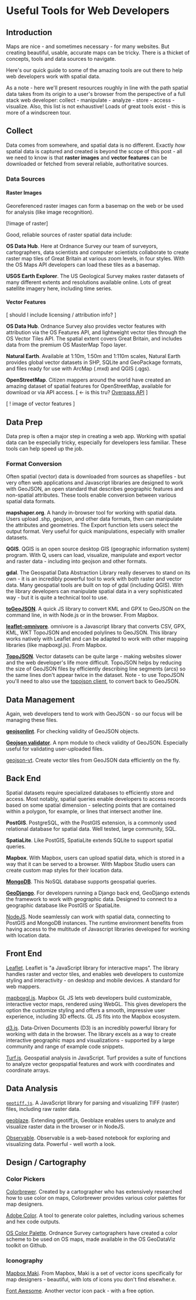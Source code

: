# Useful Tools for Web Developers

## Introduction

Maps are nice - and sometimes necessary - for many websites. But creating beautiful, usable, accurate maps can be tricky. There is a thicket of concepts, tools and data sources to navigate.

Here's our quick guide to some of the amazing tools are out there to help web developers work with spatial data. 

As a note - here we'll present resources roughly in line with the path spatial data takes from its origin to a user's browser from the perspective of a full stack web developer: collect - manipulate - analyze - store - access - visualize. Also, this list is not exhaustive! Loads of great tools exist - this is more of a windscreen tour.

## Collect

Data comes from somewhere, and spatial data is no different. Exactly _how_ spatial data is captured and created is beyond the scope of this post - all we need to know is that **raster images** and **vector features** can be downloaded or fetched from several reliable, authoritative sources. 

### Data Sources

#### Raster Images

Georeferenced raster images can form a basemap on the web or be used for analysis (like image recognition). 

[!image of raster]

Good, reliable sources of raster spatial data include:

**OS Data Hub**. Here at Ordnance Survey our team of surveyors, cartographers, data scientists and computer scientists collaborate to create raster map tiles of Great Britain at various zoom levels, in four styles. With the OS Maps API developers can load these tiles as a basemap.

**USGS Earth Explorer**. The US Geological Survey makes raster datasets of many different extents and resolutions available online. Lots of great satellite imagery here, including time series.


#### Vector Features

[ should I include licensing / attribution info? ]



**OS Data Hub**. Ordnance Survey also provides vector features with attribution via the OS Features API, and lightweight vector tiles through the OS Vector Tiles API. The spatial extent covers Great Britain, and includes data from the premium OS MasterMap Topo layer.

**Natural Earth**. Available at 1:10m, 1:50m and 1:110m scales, Natural Earth provides global vector datasets in SHP, SQLite and GeoPackage formats, and files ready for use with ArcMap (.mxd) and QGIS (.qgs).

**OpenStreetMap**. Citizen mappers around the world have created an amazing dataset of spatial features for OpenStreetMap, available for download or via API access. [ <- is this tru? [Overpass API](https://wiki.openstreetmap.org/wiki/Overpass_API) ]


[ ! image of vector features ]

## Data Prep

Data prep is often a major step in creating a web app. Working with spatial data can be especially tricky, especially for developers less familiar. These tools can help speed up the job. 

### Format Conversion

Often spatial (vector) data is downloaded from sources as shapefiles - but very often web applications and Javascript libraries are designed to work with GeoJSON, an open standard that describes geographic features and non-spatial attributes. These tools enable conversion between various spatial data formats. 

**mapshaper.org**. A handy in-browser tool for working with spatial data. Users upload .shp, geojson, and other data formats, then can manipulate the attributes and geometries. The Export function lets users select the output format. Very useful for quick manipulations, especially with smaller datasets.

**QGIS**. QGIS is an open source desktop GIS (geographic information system) program. With Q, users can load, visualize, manipulate and export vector and raster data - including into geojson and other formats.

**gdal**. The Geospatial Data Abstraction Library really deserves to stand on its own - it is an incredibly powerful tool to work with both raster and vector data. Many geospatial tools are built on top of gdal (including QGIS). With the library developers can manipulate spatial data in a very sophisticated way - but it is quite a technical tool to use. 

**[toGeoJSON](https://github.com/mapbox/togeojson)**. A quick JS library to convert KML and GPX to GeoJSON on the command line, in with Node.js or in the browser. From Mapbox.

[**leaflet-omnivore**](https://github.com/mapbox/leaflet-omnivore). omnivore is a Javascript library that converts CSV, GPX, KML, WKT TopoJSON and encoded polylines to GeoJSON. This library works natively with Leaflet and can be adapted to work with other mapping libraries (like mapboxgl.js). From Mapbox. 

**[TopoJSON](https://github.com/topojson)**. Vector datasets can be quite large - making websites slower and the web developer's life more difficult. TopoJSON helps by reducing the size of GeoJSON files by efficiently describing line segments (arcs) so the same lines don't appear twice in the dataset. Note - to use TopoJSON you'll need to also use the [topojson client](https://github.com/topojson/topojson-client/blob/master/README.md#topo2geo), to convert back to GeoJSON.

## Data Management

Again, web developers tend to work with GeoJSON - so our focus will be managing these files.

[**geojsonlint**](http://geojsonlint.com/). For checking validity of GeoJSON objects.

[**Geojson validator**](https://www.npmjs.com/package/geojson-validation). A npm module to check validity of GeoJSON. Especially useful for validating user-uploaded files.

[geojson-vt](https://github.com/mapbox/geojson-vt). Create vector tiles from GeoJSON data efficiently on the fly. 

## Back End

Spatial datasets require specialized databases to efficiently store and access. Most notably, spatial queries enable developers to access records based on some spatial dimension - selecting points that are contained within a polygon, for example, or lines that intersect another line. 

**PostGIS**. PostgreSQL, with the PostGIS extension, is a commonly used relational database for spatial data. Well tested, large community, SQL.

**SpatiaLite**. Like PostGIS, SpatiaLite extends SQLite to support spatial queries.

**Mapbox**. With Mapbox, users can upload spatial data, which is stored in a way that it can be served to a browser. With Mapbox Studio users can create custom map styles for their location data. 

[**MongoDB**](https://docs.mongodb.com/manual/geospatial-queries/). This NoSQL database supports geospatial queries.

[**GeoDjango**](https://docs.djangoproject.com/en/3.0/ref/contrib/gis/). For developers running a Django back end, GeoDjango extends the framework to work with geographic data. Designed to connect to a geographic database like PostGIS or SpatiaLite. 

[NodeJS](https://nodejs.org/). Node seamlessly can work with spatial data, connecting to PostGIS and MongoDB instances. The runtime environment benefits from having access to the multitude of Javascript libraries developed for working with location data.

## Front End

[Leaflet](https://leafletjs.com/). Leaflet is "a JavaScript library for interactive maps". The library handles raster and vector tiles, and enables web developers to customize styling and interactivity - on desktop and mobile devices. A standard for web mappers.

[mapboxgl.js](https://docs.mapbox.com/mapbox-gl-js/api/). Mapbox GL JS lets web developers build customizable, interactive vector maps, rendered using WebGL. This gives developers the option the customize styling and offers a  smooth, impressive user experience, including 3D effects. GL JS fits into the Mapbox ecosystem. 

[d3.js](https://d3js.org/). Data-Driven Documents (D3) is an incredibly powerful library for working with data in the browser. The library excels as a way to create interactive geographic maps and visualizations - supported by a large community and range of example code snippets. 

[Turf.js](https://turfjs.org/). Geospatial analysis in JavaScript. Turf provides a suite of functions to analyze vector geopspatial features and work with coordinates and coordinate arrays. 

## Data Analysis

[`geotiff.js`](https://geotiffjs.github.io/). A JavaScript library for parsing and visualizing TIFF (raster) files, including raw raster data.

[geoblaze](http://geoblaze.io/). Extending geotiff.js, Geoblaze enables users to analyze and visualize raster data in the browser or in NodeJS. 

[Observable](https://observablehq.com). Observable is a web-based notebook for exploring and visualizing data. Powerful - well worth a look. 


## Design / Cartography

### Color Pickers

[Colorbrewer](https://colorbrewer2.org/). Created by a cartographer who has extensively researched how to use color on maps, Colorbrewer provides various color palettes for map designers. 

[Adobe Color](https://color.adobe.com/create). A tool to generate color palettes, including various schemes and hex code outputs. 

[OS Color Palette](https://github.com/OrdnanceSurvey/GeoDataViz-Toolkit/tree/master/Colours). Ordnance Survey cartographers have created a color scheme to be used on OS maps, made available in the OS GeoDataViz toolkit on Github.

### Iconography

[Mapbox Maki](https://labs.mapbox.com/maki-icons/). From Mapbox, Maki is a set of vector icons specifically for map designers - beautiful, with lots of icons you don't find elsewher.e.

[Font Awesome](https://fontawesome.com/). Another vector icon pack - with a free option. 
